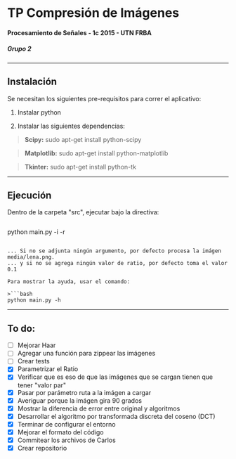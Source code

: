 # TP Compresión de Imágenes
#### Procesamiento de Señales - 1c 2015 - UTN FRBA
##### Grupo 2
---------------------

## Instalación

Se necesitan los siguientes pre-requisitos para correr el aplicativo:

1) Instalar python

2) Instalar las siguientes dependencias:
>**Scipy:**
>sudo apt-get install python-scipy

>**Matplotlib:**
>sudo apt-get install python-matplotlib

>**Tkinter:**
>sudo apt-get install python-tk

---------------------

## Ejecución

Dentro de la carpeta "src", ejecutar bajo la directiva:

>```bash
python main.py -i <nombreArchivoAProcesar> -r <ratio>
```

... Si no se adjunta ningún argumento, por defecto procesa la imágen media/lena.png.
... y si no se agrega ningún valor de ratio, por defecto toma el valor 0.1

Para mostrar la ayuda, usar el comando:

>```bash
python main.py -h
```
---------------------

## To do:
- [ ] Mejorar Haar
- [ ] Agregar una función para zippear las imágenes
- [ ] Crear tests
- [x] Parametrizar el Ratio
- [x] Verificar que es eso de que las imágenes que se cargan tienen que tener "valor par"
- [x] Pasar por parámetro ruta a la imágen a cargar
- [x] Averiguar porque la imágen gira 90 grados
- [x] Mostrar la diferencia de error entre original y algoritmos
- [x] Desarrollar el algoritmo por transformada discreta del coseno (DCT)
- [x] Terminar de configurar el entorno
- [x] Mejorar el formato del código
- [x] Commitear los archivos de Carlos
- [x] Crear repositorio
